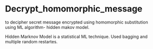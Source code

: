 # Decrypt_homomorphic_message
to decipher secret message encrypted using homomorphic substitution using ML algorithm-  hidden makov model.

Hidden Marknov Model is a statistical ML technique. Used bagging and multiple random restartes. 
